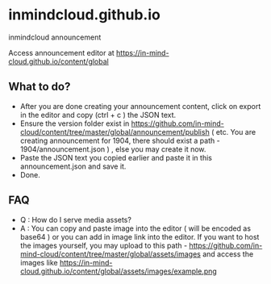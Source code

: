 # inmindcloud.github.io
inmindcloud announcement

Access announcement editor at https://in-mind-cloud.github.io/content/global

## What to do?
- After you are done creating your announcement content, click on export in the editor and copy (ctrl + c ) the JSON text.
- Ensure the version folder exist in https://github.com/in-mind-cloud/content/tree/master/global/announcement/publish ( etc. You are creating announcement for 1904, there should exist a path - 1904/announcement.json ) , else you may create it now.
- Paste the JSON text you copied earlier and paste it in this announcement.json and save it.
- Done.

## FAQ

- Q : How do I serve media assets?
- A : You can copy and paste image into the editor ( will be encoded as base64 ) or you can add in image link into the editor. If you want to host the images yourself, you may upload to this path - https://github.com/in-mind-cloud/content/tree/master/global/assets/images and access the images like https://in-mind-cloud.github.io/content/global/assets/images/example.png
